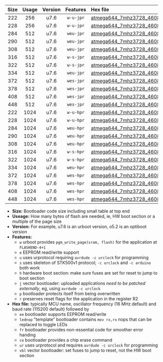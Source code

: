 |Size|Usage|Version|Features|Hex file|
|:-:|:-:|:-:|:-:|:--|
|222|256|u7.6|`w-u-jpr`|[atmega644_7mhz3728_460800bps_ur_vbl.hex](https://raw.githubusercontent.com/stefanrueger/urboot/main/atmega644_7mhz3728_460800bps_ur_vbl.hex)|
|228|256|u7.6|`w-u-jpr`|[atmega644_7mhz3728_460800bps_lednop_ur_vbl.hex](https://raw.githubusercontent.com/stefanrueger/urboot/main/atmega644_7mhz3728_460800bps_lednop_ur_vbl.hex)|
|284|512|u7.6|`weu-jpr`|[atmega644_7mhz3728_460800bps_ee_ur_vbl.hex](https://raw.githubusercontent.com/stefanrueger/urboot/main/atmega644_7mhz3728_460800bps_ee_ur_vbl.hex)|
|290|512|u7.6|`weu-jpr`|[atmega644_7mhz3728_460800bps_ee_lednop_ur_vbl.hex](https://raw.githubusercontent.com/stefanrueger/urboot/main/atmega644_7mhz3728_460800bps_ee_lednop_ur_vbl.hex)|
|308|512|u7.6|`weu-jpr`|[atmega644_7mhz3728_460800bps_ee_lednop_fr_ur_vbl.hex](https://raw.githubusercontent.com/stefanrueger/urboot/main/atmega644_7mhz3728_460800bps_ee_lednop_fr_ur_vbl.hex)|
|316|512|u7.6|`w-s-jpr`|[atmega644_7mhz3728_460800bps_vbl.hex](https://raw.githubusercontent.com/stefanrueger/urboot/main/atmega644_7mhz3728_460800bps_vbl.hex)|
|322|512|u7.6|`w-s-jpr`|[atmega644_7mhz3728_460800bps_lednop_vbl.hex](https://raw.githubusercontent.com/stefanrueger/urboot/main/atmega644_7mhz3728_460800bps_lednop_vbl.hex)|
|334|512|u7.6|`weu-jpr`|[atmega644_7mhz3728_460800bps_ee_lednop_fr_ce_ur_vbl.hex](https://raw.githubusercontent.com/stefanrueger/urboot/main/atmega644_7mhz3728_460800bps_ee_lednop_fr_ce_ur_vbl.hex)|
|372|512|u7.6|`wes-jpr`|[atmega644_7mhz3728_460800bps_ee_vbl.hex](https://raw.githubusercontent.com/stefanrueger/urboot/main/atmega644_7mhz3728_460800bps_ee_vbl.hex)|
|378|512|u7.6|`wes-jpr`|[atmega644_7mhz3728_460800bps_ee_lednop_vbl.hex](https://raw.githubusercontent.com/stefanrueger/urboot/main/atmega644_7mhz3728_460800bps_ee_lednop_vbl.hex)|
|408|512|u7.6|`wes-jpr`|[atmega644_7mhz3728_460800bps_ee_lednop_fr_vbl.hex](https://raw.githubusercontent.com/stefanrueger/urboot/main/atmega644_7mhz3728_460800bps_ee_lednop_fr_vbl.hex)|
|448|512|u7.6|`wes-jpr`|[atmega644_7mhz3728_460800bps_ee_lednop_fr_ce_vbl.hex](https://raw.githubusercontent.com/stefanrueger/urboot/main/atmega644_7mhz3728_460800bps_ee_lednop_fr_ce_vbl.hex)|
|222|1024|u7.6|`w-u-hpr`|[atmega644_7mhz3728_460800bps_ur.hex](https://raw.githubusercontent.com/stefanrueger/urboot/main/atmega644_7mhz3728_460800bps_ur.hex)|
|228|1024|u7.6|`w-u-hpr`|[atmega644_7mhz3728_460800bps_lednop_ur.hex](https://raw.githubusercontent.com/stefanrueger/urboot/main/atmega644_7mhz3728_460800bps_lednop_ur.hex)|
|284|1024|u7.6|`weu-hpr`|[atmega644_7mhz3728_460800bps_ee_ur.hex](https://raw.githubusercontent.com/stefanrueger/urboot/main/atmega644_7mhz3728_460800bps_ee_ur.hex)|
|290|1024|u7.6|`weu-hpr`|[atmega644_7mhz3728_460800bps_ee_lednop_ur.hex](https://raw.githubusercontent.com/stefanrueger/urboot/main/atmega644_7mhz3728_460800bps_ee_lednop_ur.hex)|
|308|1024|u7.6|`weu-hpr`|[atmega644_7mhz3728_460800bps_ee_lednop_fr_ur.hex](https://raw.githubusercontent.com/stefanrueger/urboot/main/atmega644_7mhz3728_460800bps_ee_lednop_fr_ur.hex)|
|316|1024|u7.6|`w-s-hpr`|[atmega644_7mhz3728_460800bps.hex](https://raw.githubusercontent.com/stefanrueger/urboot/main/atmega644_7mhz3728_460800bps.hex)|
|322|1024|u7.6|`w-s-hpr`|[atmega644_7mhz3728_460800bps_lednop.hex](https://raw.githubusercontent.com/stefanrueger/urboot/main/atmega644_7mhz3728_460800bps_lednop.hex)|
|334|1024|u7.6|`weu-hpr`|[atmega644_7mhz3728_460800bps_ee_lednop_fr_ce_ur.hex](https://raw.githubusercontent.com/stefanrueger/urboot/main/atmega644_7mhz3728_460800bps_ee_lednop_fr_ce_ur.hex)|
|372|1024|u7.6|`wes-hpr`|[atmega644_7mhz3728_460800bps_ee.hex](https://raw.githubusercontent.com/stefanrueger/urboot/main/atmega644_7mhz3728_460800bps_ee.hex)|
|378|1024|u7.6|`wes-hpr`|[atmega644_7mhz3728_460800bps_ee_lednop.hex](https://raw.githubusercontent.com/stefanrueger/urboot/main/atmega644_7mhz3728_460800bps_ee_lednop.hex)|
|408|1024|u7.6|`wes-hpr`|[atmega644_7mhz3728_460800bps_ee_lednop_fr.hex](https://raw.githubusercontent.com/stefanrueger/urboot/main/atmega644_7mhz3728_460800bps_ee_lednop_fr.hex)|
|448|1024|u7.6|`wes-hpr`|[atmega644_7mhz3728_460800bps_ee_lednop_fr_ce.hex](https://raw.githubusercontent.com/stefanrueger/urboot/main/atmega644_7mhz3728_460800bps_ee_lednop_fr_ce.hex)|

- **Size:** Bootloader code size including small table at top end
- **Useage:** How many bytes of flash are needed, ie, HW boot section or a multiple of the page size
- **Version:** For example, u7.6 is an urboot version, o5.2 is an optiboot version
- **Features:**
  + `w` urboot provides `pgm_write_page(sram, flash)` for the application at `FLASHEND-4+1`
  + `e` EEPROM read/write support
  + `u` uses urprotocol requiring `avrdude -c urclock` for programming
  + `s` uses skeleton of STK500v1 protocol; `-c urclock` and `-c arduino` both work
  + `h` hardware boot section: make sure fuses are set for reset to jump to boot section
  + `j` vector bootloader: uploaded applications *need to be patched externally*, eg, using `avrdude -c urclock`
  + `p` bootloader protects itself from being overwritten
  + `r` preserves reset flags for the application in the register R2
- **Hex file:** typically MCU name, oscillator frequency (16 MHz default) and baud rate (115200 default) followed by
  + `ee` bootloader supports EEPROM read/write
  + `lednop` "template" bootloader contains `mov rx,rx` nops that can be replaced to toggle LEDs
  + `fr` bootloader provides non-essential code for smoother error handing
  + `ce` bootloader provides a chip erase command
  + `ur` uses urprotocol and requires `avrdude -c urclock` for programming
  + `vbl` vector bootloader: set fuses to jump to reset, not the HW boot section

